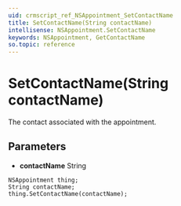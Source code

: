 ```yaml
---
uid: crmscript_ref_NSAppointment_SetContactName
title: SetContactName(String contactName)
intellisense: NSAppointment.SetContactName
keywords: NSAppointment, GetContactName
so.topic: reference
---
```


# SetContactName(String contactName)

The contact associated with the appointment.

## Parameters

* **contactName** String

```crmscript
NSAppointment thing;
String contactName;
thing.SetContactName(contactName);
```

